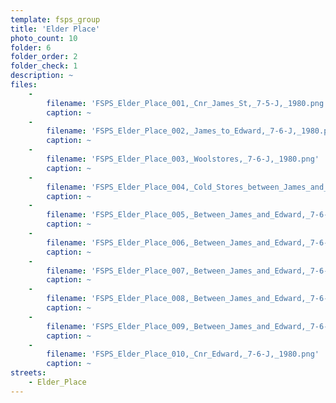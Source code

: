 ```yaml
---
template: fsps_group
title: 'Elder Place'
photo_count: 10
folder: 6
folder_order: 2
folder_check: 1
description: ~
files:
    -
        filename: 'FSPS_Elder_Place_001,_Cnr_James_St,_7-5-J,_1980.png'
        caption: ~
    -
        filename: 'FSPS_Elder_Place_002,_James_to_Edward,_7-6-J,_1980.png'
        caption: ~
    -
        filename: 'FSPS_Elder_Place_003,_Woolstores,_7-6-J,_1980.png'
        caption: ~
    -
        filename: 'FSPS_Elder_Place_004,_Cold_Stores_between_James_and_Edward,_7-6-J,_1980.png'
        caption: ~
    -
        filename: 'FSPS_Elder_Place_005,_Between_James_and_Edward,_7-6-J,_1980.png'
        caption: ~
    -
        filename: 'FSPS_Elder_Place_006,_Between_James_and_Edward,_7-6-J,_1980.png'
        caption: ~
    -
        filename: 'FSPS_Elder_Place_007,_Between_James_and_Edward,_7-6-J,_1980.png'
        caption: ~
    -
        filename: 'FSPS_Elder_Place_008,_Between_James_and_Edward,_7-6-J.png'
        caption: ~
    -
        filename: 'FSPS_Elder_Place_009,_Between_James_and_Edward,_7-6-J,_1980.png'
        caption: ~
    -
        filename: 'FSPS_Elder_Place_010,_Cnr_Edward,_7-6-J,_1980.png'
        caption: ~
streets:
    - Elder_Place
---
```

